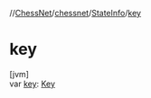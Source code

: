 //[ChessNet](../../../index.md)/[chessnet](../index.md)/[StateInfo](index.md)/[key](key.md)

# key

[jvm]\
var [key](key.md): [Key](../index.md#1218344708%2FClasslikes%2F-1216412040)
